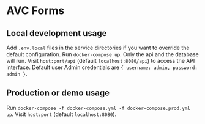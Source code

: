 # AVC Forms

## Local development usage
Add `.env.local` files in the service directories if you want to override the default configuration.
Run `docker-compose up`. Only the api and the database will run. 
Visit `host:port/api` (default `localhost:8080/api`) to access the API interface.
Default user Admin credentials are `{ username: admin, password: admin }`.

## Production or demo usage
Run `docker-compose -f docker-compose.yml -f docker-compose.prod.yml up`. 
Visit `host:port` (default `localhost:8080`).
